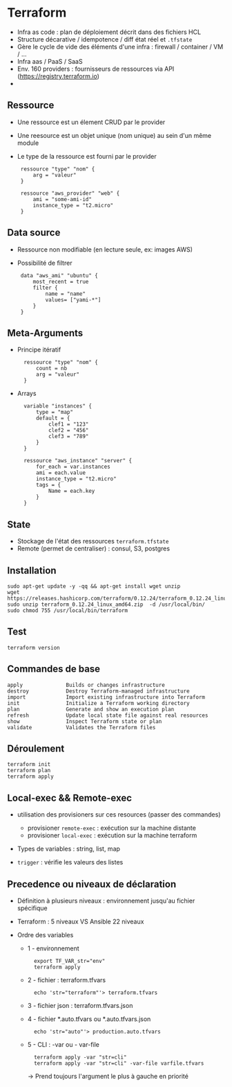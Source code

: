 # Terraform

 * Infra as code : plan de déploiement décrit dans des fichiers HCL
 * Structure décarative / idempotence / diff état réel et `.tfstate`
 * Gère le cycle de vide des éléments d'une infra : firewall / container / VM / ...
 * Infra aas / PaaS / SaaS
 * Env. 160 providers : fournisseurs de ressources via API (https://registry.terraform.io)
 * 

## Ressource

 * Une ressource est un élement CRUD par le provider
 * Une reesource est un objet unique (nom unique) au sein d'un même module
 * Le type de la ressource est fourni par le provider

        ressource "type" "nom" {
            arg = "valeur"
        }

        ressource "aws_provider" "web" {
            ami = "some-ami-id"
            instance_type = "t2.micro"
        }

## Data source

 * Ressource non modifiable (en lecture seule, ex: images AWS)
 * Possibilité de filtrer

        data "aws_ami" "ubuntu" {
            most_recent = true
            filter {
                name = "name"
                values= ["yami-*"]
            }
        }

## Meta-Arguments

* Principe itératif

        ressource "type" "nom" {
            count = nb
            arg = "valeur"
        }

* Arrays

        variable "instances" {
            type = "map"
            default = {
                clef1 = "123"
                clef2 = "456"
                clef3 = "789"
            }
        }

        ressource "aws_instance" "server" {
            for_each = var.instances
            ami = each.value
            instance_type = "t2.micro"
            tags = {
                Name = each.key
            }
        }

## State

 * Stockage de l'état des ressources `terraform.tfstate`
 * Remote (permet de centraliser) : consul, S3, postgres

## Installation

    sudo apt-get update -y -qq && apt-get install wget unzip
    wget https://releases.hashicorp.com/terraform/0.12.24/terraform_0.12.24_linux_amd64.zip
    sudo unzip terraform_0.12.24_linux_amd64.zip  -d /usr/local/bin/
    sudo chmod 755 /usr/local/bin/terraform

## Test

    terraform version

## Commandes de base

    apply              Builds or changes infrastructure
    destroy            Destroy Terraform-managed infrastructure
    import             Import existing infrastructure into Terraform
    init               Initialize a Terraform working directory
    plan               Generate and show an execution plan
    refresh            Update local state file against real resources
    show               Inspect Terraform state or plan
    validate           Validates the Terraform files

## Déroulement

    terraform init
    terraform plan
    terraform apply

## Local-exec && Remote-exec

* utilisation des provisioners sur ces resources (passer des commandes)
	* provisioner `remote-exec` : exécution sur la machine distante
    * provisioner `local-exec` : exécution sur la machine terraform

* Types de variables : string, list, map
* `trigger` : vérifie les valeurs des listes

## Precedence ou niveaux de déclaration

* Définition à plusieurs niveaux : environnement jusqu'au fichier spécifique
* Terraform : 5 niveaux VS Ansible 22 niveaux

* Ordre des variables
	* 1 - environnement

            export TF_VAR_str="env"
            terraform apply

	* 2 - fichier : terraform.tfvars

            echo 'str="terraform"'> terraform.tfvars

	* 3 - fichier json : terraform.tfvars.json
	* 4 - fichier \*.auto.tfvars ou \*.auto.tfvars.json

            echo 'str="auto"'> production.auto.tfvars

	* 5 - CLI : -var ou - var-file

            terraform apply -var "str=cli"
            terraform apply -var "str=cli" -var-file varfile.tfvars

        -> Prend toujours l'argument le plus à gauche en priorité